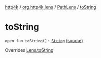 [http4k](../../index.md) / [org.http4k.lens](../index.md) / [PathLens](index.md) / [toString](./to-string.md)

# toString

`open fun toString(): `[`String`](https://kotlinlang.org/api/latest/jvm/stdlib/kotlin/-string/index.html) [(source)](https://github.com/http4k/http4k/blob/master/http4k-core/src/main/kotlin/org/http4k/lens/path.kt#L30)

Overrides [Lens.toString](../-lens/to-string.md)

